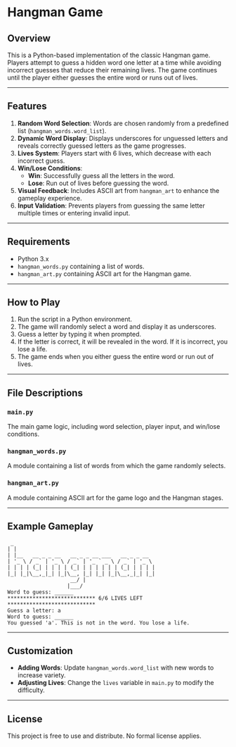 # Hangman Game

## Overview
This is a Python-based implementation of the classic Hangman game. Players attempt to guess a hidden word one letter at a time while avoiding incorrect guesses that reduce their remaining lives. The game continues until the player either guesses the entire word or runs out of lives.

---

## Features
1. **Random Word Selection**: Words are chosen randomly from a predefined list (`hangman_words.word_list`).
2. **Dynamic Word Display**: Displays underscores for unguessed letters and reveals correctly guessed letters as the game progresses.
3. **Lives System**: Players start with 6 lives, which decrease with each incorrect guess.
4. **Win/Lose Conditions**:
   - **Win**: Successfully guess all the letters in the word.
   - **Lose**: Run out of lives before guessing the word.
5. **Visual Feedback**: Includes ASCII art from `hangman_art` to enhance the gameplay experience.
6. **Input Validation**: Prevents players from guessing the same letter multiple times or entering invalid input.

---

## Requirements
- Python 3.x
- `hangman_words.py` containing a list of words.
- `hangman_art.py` containing ASCII art for the Hangman game.

---

## How to Play
1. Run the script in a Python environment.
2. The game will randomly select a word and display it as underscores.
3. Guess a letter by typing it when prompted.
4. If the letter is correct, it will be revealed in the word. If it is incorrect, you lose a life.
5. The game ends when you either guess the entire word or run out of lives.

---

## File Descriptions
### `main.py`
The main game logic, including word selection, player input, and win/lose conditions.

### `hangman_words.py`
A module containing a list of words from which the game randomly selects.

### `hangman_art.py`
A module containing ASCII art for the game logo and the Hangman stages.

---

## Example Gameplay
```
 _                                              
| |                                             
| |__   __ _ _ __   __ _ _ __ ___   __ _ _ __  
| '_ \ / _` | '_ \ / _` | '_ ` _ \ / _` | '_ \
| | | | (_| | | | | (_| | | | | | | (_| | | | |
|_| |_|\__,_|_| |_|\__, |_| |_| |_|\__,_|_| |_|
                    __/ |                      
                   |___/                       
Word to guess: ______
**************************** 6/6 LIVES LEFT ****************************
Guess a letter: a
Word to guess: ______
You guessed 'a'. This is not in the word. You lose a life.
```

---

## Customization
- **Adding Words**: Update `hangman_words.word_list` with new words to increase variety.
- **Adjusting Lives**: Change the `lives` variable in `main.py` to modify the difficulty.

---

## License
This project is free to use and distribute. No formal license applies.

